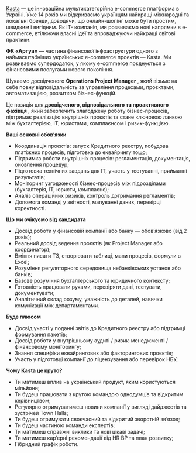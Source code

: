 [Kasta](https://robota.ua/redirect?event_name=url_click&redir_token=eyJPcmlnaW5hbFVybCI6Imh0dHBzOi8va2FzdGEudWEvIiwiVmFjYW5jeUlkIjoxMDUxOTU5OX0=)
— це інноваційна мультикатегорійна e-commerce платформа в Україні. Уже 14
років ми відкриваємо українцям найкращі міжнародні та локальні бренди,
доводячи, що онлайн-шопінг може бути простим, швидким і вигідним. Як IT-
компанія, ми розвиваємо нові напрямки в e-commerce, втілюючи власні ідеї та
впроваджуючи найкращі світові практики.  
  
**ФК «Артуа»** — частина фінансової інфраструктури одного з наймасштабніших
українських e-commerce проєктів — Kasta. Ми розвиваємо супердодаток, у якому
e-commerce поєднується з фінансовими послугами нового покоління.  
  
Шукаємо досвідченого **Operations Project Manager** , який візьме на себе
повну відповідальність за управління процесами, проєктами, автоматизацією,
розвитком бізнес-функцій.  
  
Це позиція для **досвідченого, відповідального та проактивного фахівця** ,
який забезпечить злагоджену роботу бізнес-процесів, підтримає реалізацію
внутрішніх проєктів та стане ключовою ланкою між бухгалтерією, ІТ, юристами,
комплаєнсом і ризик-функцією.  
  
**Ваші основні обов’язки**

  * Координація проєктів: запуск Кредитного реєстру, побудова платіжних процесів, підготовка до еквайрингу тощо;
  * Підтримка роботи внутрішніх процесів: регламентація, документація, оновлення процедур;
  * Підготовка технічних завдань для ІТ, участь у тестуванні, прийманні результатів;
  * Моніторинг узгодженості бізнес-процесів між підрозділами (бухгалтерія, ІТ, юристи, комплаєнс);
  * Аналіз операційних ризиків, контроль дотримання регламентів;
  * Допомога команді у звітності, мапуванні даних, перевірці коректності.

**Що ми очікуємо від кандидата**

  * Досвід роботи у фінансовій компанії або банку — обов’язково (від 2 років);
  * Реальний досвід ведення проєктів (як Project Manager або координатор);
  * Вміння писати ТЗ, створювати таблиці, мапи процесів, формули в Excel;
  * Розуміння регуляторного середовища небанківських установ або банків;
  * Базове розуміння бухгалтерського та юридичного контексту;
  * Готовність працювати руками, перевіряти дані, тестувати, документувати;
  * Аналітичний склад розуму, уважність до деталей, навички комунікації між департаментами.

**Буде плюсом**

  * Досвід участі у поданні звітів до Кредитного реєстру або підтримці формування пакетів;
  * Досвід роботи у внутрішньому аудиті / ризик-менеджменті / фінансовому моніторингу;
  * Знання специфіки еквайрингових або факторингових проєктів;
  * Участь у підготовці компанії до ліцензування або перевірок НБУ;

  
**Чому Kasta це круто?**

  * Ти матимеш вплив на український продукт, яким користуються мільйони;
  * Ти будеш працювати з крутою командою однодумців та відкритим керівництвом;
  * Регулярно отримуватимеш новини компанії у вигляді дайджестів та зустрічей Town Halls;
  * Ти будеш отримувати своєчасний та відкритий зворотній зв’язок;
  * Ти будеш частиною команди експертів;
  * Ти матимеш справжні виклики та нові цікаві задачі;
  * Ти матимеш кар’єрні рекомендації від HR BP та план розвитку;
  * Гібридний графік роботи.